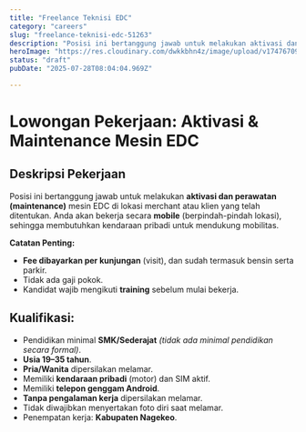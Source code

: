 ```yaml
---
title: "Freelance Teknisi EDC"
category: "careers"
slug: "freelance-teknisi-edc-51263"
description: "Posisi ini bertanggung jawab untuk melakukan aktivasi dan perawatan (maintenance) mesin EDC di lokasi merchant atau klien yang telah ditentukan."
heroImage: "https://res.cloudinary.com/dwkkbhn4z/image/upload/v1747670954/uploads/zy70ljky7xa0stxbcslw.png"
status: "draft"
pubDate: "2025-07-28T08:04:04.969Z"

---
```


# Lowongan Pekerjaan: Aktivasi & Maintenance Mesin EDC

## Deskripsi Pekerjaan

Posisi ini bertanggung jawab untuk melakukan **aktivasi dan perawatan (maintenance)** mesin EDC di lokasi merchant atau klien yang telah ditentukan. Anda akan bekerja secara **mobile** (berpindah-pindah lokasi), sehingga membutuhkan kendaraan pribadi untuk mendukung mobilitas. 

**Catatan Penting:**
- **Fee dibayarkan per kunjungan** (visit), dan sudah termasuk bensin serta parkir.
- Tidak ada gaji pokok.
- Kandidat wajib mengikuti **training** sebelum mulai bekerja.

## Kualifikasi:

- Pendidikan minimal **SMK/Sederajat** *(tidak ada minimal pendidikan secara formal)*.
- **Usia 19–35 tahun**.
- **Pria/Wanita** dipersilakan melamar.
- Memiliki **kendaraan pribadi** (motor) dan SIM aktif.
- Memiliki **telepon genggam Android**.
- **Tanpa pengalaman kerja** dipersilakan melamar.
- Tidak diwajibkan menyertakan foto diri saat melamar.
- Penempatan kerja: **Kabupaten Nagekeo**.

